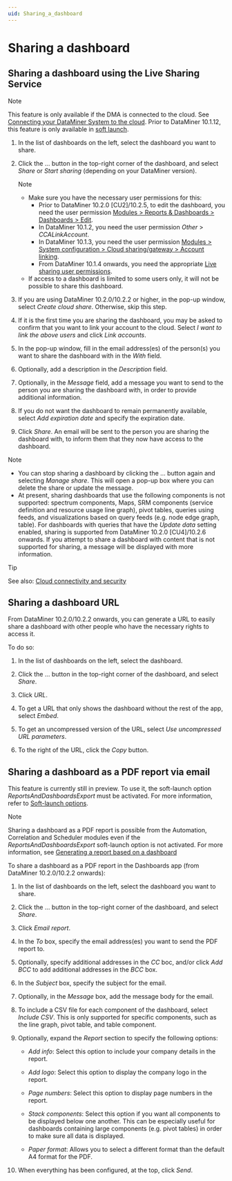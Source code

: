```yaml
---
uid: Sharing_a_dashboard
---
```


# Sharing a dashboard

## Sharing a dashboard using the Live Sharing Service

> [!NOTE]
> This feature is only available if the DMA is connected to the cloud. See [Connecting your DataMiner System to the cloud](xref:Connecting_your_DataMiner_System_to_the_cloud). Prior to DataMiner 10.1.12, this feature is only available in [soft launch](xref:SoftLaunchOptions).

1. In the list of dashboards on the left, select the dashboard you want to share.

1. Click the ... button in the top-right corner of the dashboard, and select *Share* or *Start sharing* (depending on your DataMiner version).

   > [!NOTE]
   >
   > - Make sure you have the necessary user permissions for this:
   >     - Prior to DataMiner 10.2.0 \[CU2\]/10.2.5, to edit the dashboard, you need the user permission [Modules > Reports & Dashboards > Dashboards > Edit](xref:DataMiner_user_permissions#modules--reports--dashboards--dashboards--edit).
   >     - In DataMiner 10.1.2, you need the user permission *Other* > *CCALinkAccount*.
   >     - In DataMiner 10.1.3, you need the user permission [Modules > System configuration > Cloud sharing/gateway > Account linking](xref:DataMiner_user_permissions#modules--system-configuration--cloud-sharinggateway--account-linking).
   >     - From DataMiner 10.1.4 onwards, you need the appropriate [Live sharing user permissions](xref:DataMiner_user_permissions#general--live-sharing).
   > - If access to a dashboard is limited to some users only, it will not be possible to share this dashboard.

1. If you are using DataMiner 10.2.0/10.2.2 or higher, in the pop-up window, select *Create cloud share*. Otherwise, skip this step.

1. If it is the first time you are sharing the dashboard, you may be asked to confirm that you want to link your account to the cloud. Select *I want to link the above users* and click *Link accounts*.

1. In the pop-up window, fill in the email address(es) of the person(s) you want to share the dashboard with in the *With* field.

1. Optionally, add a description in the *Description* field.

1. Optionally, in the *Message* field, add a message you want to send to the person you are sharing the dashboard with, in order to provide additional information.

1. If you do not want the dashboard to remain permanently available, select *Add expiration date* and specify the expiration date.

1. Click *Share*. An email will be sent to the person you are sharing the dashboard with, to inform them that they now have access to the dashboard.

> [!NOTE]
>
> - You can stop sharing a dashboard by clicking the ... button again and selecting *Manage share*. This will open a pop-up box where you can delete the share or update the message.
> - At present, sharing dashboards that use the following components is not supported: spectrum components, Maps, SRM components (service definition and resource usage line graph), pivot tables, queries using feeds, and visualizations based on query feeds (e.g. node edge graph, table). For dashboards with queries that have the *Update data* setting enabled, sharing is supported from DataMiner 10.2.0 [CU4]/10.2.6 onwards. If you attempt to share a dashboard with content that is not supported for sharing, a message will be displayed with more information.

> [!TIP]
> See also: [Cloud connectivity and security](xref:Cloud_connectivity_and_security)

## Sharing a dashboard URL

From DataMiner 10.2.0/10.2.2 onwards, you can generate a URL to easily share a dashboard with other people who have the necessary rights to access it.

To do so:

1. In the list of dashboards on the left, select the dashboard.

1. Click the ... button in the top-right corner of the dashboard, and select *Share*.

1. Click *URL*.

1. To get a URL that only shows the dashboard without the rest of the app, select *Embed*.

1. To get an uncompressed version of the URL, select *Use uncompressed URL parameters*.

1. To the right of the URL, click the *Copy* button.

## Sharing a dashboard as a PDF report via email

This feature is currently still in preview. To use it, the soft-launch option *ReportsAndDashboardsExport* must be activated. For more information, refer to [Soft-launch options](xref:SoftLaunchOptions).

> [!NOTE]
> Sharing a dashboard as a PDF report is possible from the Automation, Correlation and Scheduler modules even if the *ReportsAndDashboardsExport* soft-launch option is not activated. For more information, see [Generating a report based on a dashboard](xref:Generating_a_report_based_on_a_dashboard)

To share a dashboard as a PDF report in the Dashboards app (from DataMiner 10.2.0/10.2.2 onwards):

1. In the list of dashboards on the left, select the dashboard you want to share.

1. Click the ... button in the top-right corner of the dashboard, and select *Share*.

1. Click *Email report*.

1. In the *To* box, specify the email address(es) you want to send the PDF report to.

1. Optionally, specify additional addresses in the *CC* boc, and/or click *Add BCC* to add additional addresses in the *BCC* box.

1. In the *Subject* box, specify the subject for the email.

1. Optionally, in the *Message* box, add the message body for the email.

1. To include a CSV file for each component of the dashboard, select *Include CSV*. This is only supported for specific components, such as the line graph, pivot table, and table component.

1. Optionally, expand the *Report* section to specify the following options:

   - *Add info*: Select this option to include your company details in the report.

   - *Add logo*: Select this option to display the company logo in the report.

   - *Page numbers*: Select this option to display page numbers in the report.

   - *Stack components*: Select this option if you want all components to be displayed below one another. This can be especially useful for dashboards containing large components (e.g. pivot tables) in order to make sure all data is displayed.

   - *Paper format*: Allows you to select a different format than the default A4 format for the PDF.

1. When everything has been configured, at the top, click *Send*.
